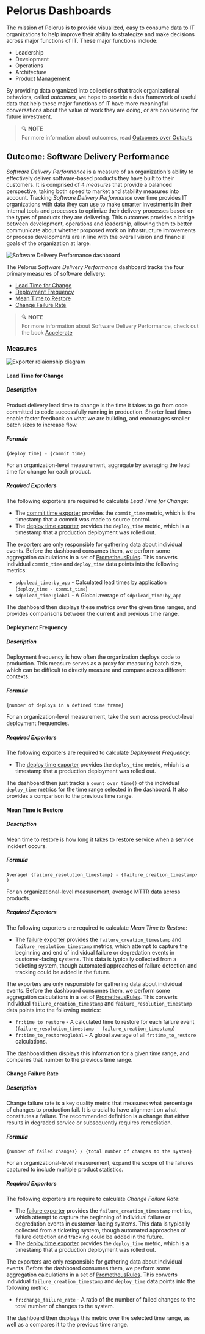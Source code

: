 # Pelorus Dashboards

The mission of Pelorus is to provide visualized, easy to consume data to IT organizations to help improve their ability to strategize and make decisions across major functions of IT. These major functions include:

* Leadership
* Development
* Operations
* Architecture
* Product Management

By providing data organized into collections that track organizational behaviors, called _outcomes_, we hope to provide a data framework of useful data that help these major functions of IT have more meaningful conversations about the value of work they are doing, or are considering for future investment.

>:mag: **NOTE**<br/>
>For more information about outcomes, read [Outcomes over Outputs](https://www.amazon.com/Outcomes-Over-Output-customer-behavior/dp/1091173265)

## Outcome: Software Delivery Performance

_Software Delivery Performance_ is a measure of an organization's ability to effectively deliver software-based products they have built to their customers. It is comprised of 4 _measures_ that provide a balanced perspective, taking both speed to market and stability measures into account. Tracking _Software Delivery Performance_ over time provides IT organizations with data they can use to make smarter investments in their internal tools and processes to optimize their delivery processes based on the types of products they are delivering. This outcomes provides a bridge between development, operations and leadership, allowing them to better communicate about whether proposed work on infrastructure imrovements or process developments are in line with the overall vision and financial goals of the organization at large.

![Software Delivery Performance dashboard](/media/sdp-dashboard.png)

The Pelorus _Software Delivery Performance_ dashboard tracks the four primary measures of software delivery:

* [Lead Time for Change](#lead-time-for-change)
* [Deployment Frequency](#deployment-frequency)
* [Mean Time to Restore](#mean-time-to-restore)
* [Change Failure Rate](#change-failure-rate)

>:mag: **NOTE**<br/>
>For more information about Software Delivery Performance, check out the book [Accelerate](https://itrevolution.com/book/accelerate/)

### Measures

![Exporter relaionship diagram](/media/exporter-relationship-diagram.png)

#### Lead Time for Change

##### Description
Product delivery lead time to change is the time it takes to go from code committed to code successfully running in production.  Shorter lead times enable faster feedback on what we are building, and encourages smaller batch sizes to increase flow.

##### Formula
`{deploy time} - {commit time}`

For an organization-level measurement, aggregate by averaging the lead time for change for each product.

##### Required Exporters

The following exporters are required to calculate _Lead Time for Change_:

* The [commit time exporter](/exporters/committime) provides the `commit_time` metric, which is the timestamp that a commit was made to source control.
* The [deploy time exporter](/exporters/deploytime) provides the `deploy_time` metric, which is a timestamp that a production deployment was rolled out.

The exporters are only responsible for gathering data about individual events. Before the dashboard consumes them, we perform some aggregation calculations in a set of [PrometheusRules](/charts/deploy/templates/prometheus-rules.yaml). This converts individual `commit_time` and `deploy_time` data points into the following metrics:

* `sdp:lead_time:by_app` - Calculated lead times by application (`deploy_time - commit_time`)
* `sdp:lead_time:global` - A Global average of `sdp:lead_time:by_app`

The dashboard then displays these metrics over the given time ranges, and provides comparisons between the current and previous time range.

#### Deployment Frequency

##### Description
Deployment frequency is how often the organization deploys code to production.  This measure serves as a proxy for measuring batch size, which can be difficult to directly measure and compare across different contexts.

##### Formula
`{number of deploys in a defined time frame}`

For an organization-level measurement, take the sum across product-level deployment frequencies.

##### Required Exporters

The following exporters are required to calculate _Deployment Frequency_:

* The [deploy time exporter](/exporters/deploytime) provides the `deploy_time` metric, which is a timestamp that a production deployment was rolled out.

The dashboard then just tracks a `count_over_time()` of the individual `deploy_time` metrics for the time range selected in the dashboard. It also provides a comparison to the previous time range.

#### Mean Time to Restore

##### Description
Mean time to restore is how long it takes to restore service when a service incident occurs.

##### Formula
`Average( {failure_resolution_timestamp} - {failure_creation_timestamp} )`

For an organizational-level measurement, average MTTR data across products.

##### Required Exporters

The following exporters are required to calculate _Mean Time to Restore_:

* The [failure exporter](/exporters/failure) provides the `failure_creation_timestamp` and `failure_resolution_timestamp` metrics, which attempt to capture the beginning and end of individual failure or degredation events in customer-facing systems. This data is typically collected from a ticketing system, though automated approaches of failure detection and tracking could be added in the future.

The exporters are only responsible for gathering data about individual events. Before the dashboard consumes them, we perform some aggregation calculations in a set of [PrometheusRules](/charts/deploy/templates/prometheus-rules.yaml). This converts individual `failure_creation_timestamp` and `failure_resolution_timestamp` data points into the following metrics:

* `fr:time_to_restore` - A calculated time to restore for each failure event (`failure_resolution_timestamp - failure_creation_timestamp`)
* `fr:time_to_restore:global` - A global average of all `fr:time_to_restore` calculations.

The dashboard then displays this information for a given time range, and compares that number to the previous time range.

#### Change Failure Rate

##### Description
Change failure rate is a key quality metric that measures what percentage of changes to production fail. It is crucial to have alignment on what constitutes a failure.  The recommended definition is a change that either results in degraded service or subsequently requires remediation.

##### Formula

`{number of failed changes} / {total number of changes to the system}`

For an organizational-level measurement, expand the scope of the failures captured to include multiple product statistics.

##### Required Exporters

The following exporters are require to calculate _Change Failure Rate_:

* The [failure exporter](/exporters/failure) provides the `failure_creation_timestamp` metrics, which attempt to capture the beginning of individual failure or degredation events in customer-facing systems. This data is typically collected from a ticketing system, though automated approaches of failure detection and tracking could be added in the future.
* The [deploy time exporter](/exporters/deploytime) provides the `deploy_time` metric, which is a timestamp that a production deployment was rolled out.

The exporters are only responsible for gathering data about individual events. Before the dashboard consumes them, we perform some aggregation calculations in a set of [PrometheusRules](/charts/deploy/templates/prometheus-rules.yaml). This converts individual `failure_creation_timestamp` and `deploy_time` data points into the following metric:

* `fr:change_failure_rate` - A ratio of the number of failed changes to the total number of changes to the system.

The dashboard then displays this metric over the selected time range, as well as a compares it to the previous time range.
